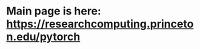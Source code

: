 # Main page is here: <a href="https://researchcomputing.princeton.edu/pytorch">https://researchcomputing.princeton.edu/pytorch</a>
